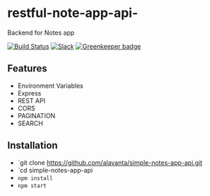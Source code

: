 # restful-note-app-api-
Backend for Notes app 

[![Build Status](https://travis-ci.org/rwieruch/node-express-server-rest-api.svg?branch=master)](https://travis-ci.org/rwieruch/node-express-server-rest-api) [![Slack](https://slack-the-road-to-learn-react.wieruch.com/badge.svg)](https://slack-the-road-to-learn-react.wieruch.com/) [![Greenkeeper badge](https://badges.greenkeeper.io/rwieruch/node-express-server-rest-api.svg)](https://greenkeeper.io/)



## Features

* Environment Variables
* Express
* REST API
* CORS
* PAGINATION
* SEARCH

## Installation

* `git clone https://github.com/alavanta/simple-notes-app-api.git
* `cd simple-notes-app-api
* `npm install`
* `npm start`
